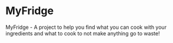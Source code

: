 # MyFridge
MyFridge - A project to help you find what you can cook with your ingredients and what to cook to not make anything go to waste!
